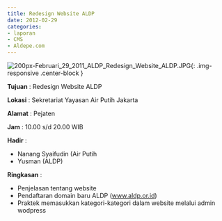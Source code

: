 ```yaml
---
title: Redesign Website ALDP
date: 2012-02-29
categories:
- laporan
- CMS
- Aldepe.com
---
```


![200px-Februari_29_2011_ALDP_Redesign_Website_ALDP.JPG](/uploads/200px-Februari_29_2011_ALDP_Redesign_Website_ALDP.JPG){: .img-responsive .center-block }

**Tujuan** : Redesign Website ALDP

**Lokasi** : Sekretariat Yayasan Air Putih Jakarta

**Alamat** : Pejaten

**Jam** : 10.00 s/d 20.00 WIB

**Hadir** : 
* Nanang Syaifudin (Air Putih
* Yusman (ALDP)

**Ringkasan** : 
* Penjelasan tentang website
* Pendaftaran domain baru ALDP (www.aldp.or.id)
* Praktek memasukkan kategori-kategori dalam website melalui admin wodpress
